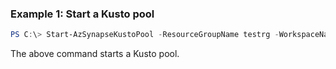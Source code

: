 ### Example 1: Start a Kusto pool
```powershell
PS C:\> Start-AzSynapseKustoPool -ResourceGroupName testrg -WorkspaceName testws -Name testnewkustopool
```

The above command starts a Kusto pool.
